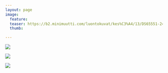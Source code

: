```yaml
---
layout: page
image:
  feature:
  teaser: https://b2.minimuutti.com/luontokuvat/kes%C3%A4/13/DS65551-245px.jpg
  thumb:

---
```


![](https://b2.minimuutti.com/luontokuvat/kes%C3%A4/13/DS65576-800px.jpg)

![](https://b2.minimuutti.com/luontokuvat/kes%C3%A4/13/DS65552-800px.jpg)

![](https://b2.minimuutti.com/luontokuvat/kes%C3%A4/13/DS65551-800px.jpg)
